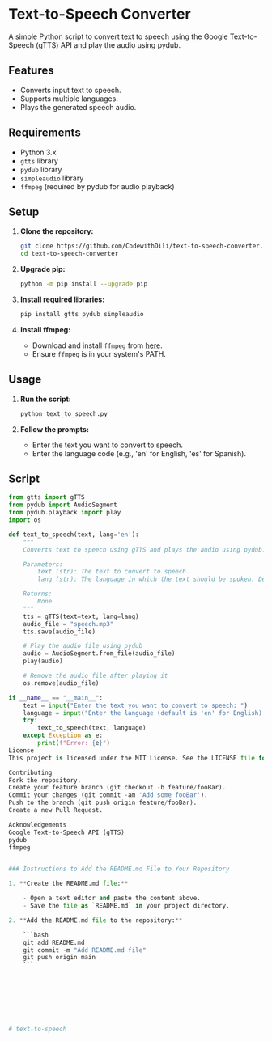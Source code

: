 # Text-to-Speech Converter

A simple Python script to convert text to speech using the Google Text-to-Speech (gTTS) API and play the audio using pydub.

## Features

- Converts input text to speech.
- Supports multiple languages.
- Plays the generated speech audio.

## Requirements

- Python 3.x
- `gtts` library
- `pydub` library
- `simpleaudio` library
- `ffmpeg` (required by pydub for audio playback)

## Setup

1. **Clone the repository:**

    ```bash
    git clone https://github.com/CodewithDili/text-to-speech-converter.git
    cd text-to-speech-converter
    ```

2. **Upgrade pip:**

    ```bash
    python -m pip install --upgrade pip
    ```

3. **Install required libraries:**

    ```bash
    pip install gtts pydub simpleaudio
    ```

4. **Install ffmpeg:**

    - Download and install `ffmpeg` from [here](https://ffmpeg.org/download.html).
    - Ensure `ffmpeg` is in your system's PATH.

## Usage

1. **Run the script:**

    ```bash
    python text_to_speech.py
    ```

2. **Follow the prompts:**

    - Enter the text you want to convert to speech.
    - Enter the language code (e.g., 'en' for English, 'es' for Spanish).

## Script

```python
from gtts import gTTS
from pydub import AudioSegment
from pydub.playback import play
import os

def text_to_speech(text, lang='en'):
    """
    Converts text to speech using gTTS and plays the audio using pydub.

    Parameters:
        text (str): The text to convert to speech.
        lang (str): The language in which the text should be spoken. Default is English ('en').

    Returns:
        None
    """
    tts = gTTS(text=text, lang=lang)
    audio_file = "speech.mp3"
    tts.save(audio_file)

    # Play the audio file using pydub
    audio = AudioSegment.from_file(audio_file)
    play(audio)

    # Remove the audio file after playing it
    os.remove(audio_file)

if __name__ == "__main__":
    text = input("Enter the text you want to convert to speech: ")
    language = input("Enter the language (default is 'en' for English): ").strip() or 'en'
    try:
        text_to_speech(text, language)
    except Exception as e:
        print(f"Error: {e}")
License
This project is licensed under the MIT License. See the LICENSE file for details.

Contributing
Fork the repository.
Create your feature branch (git checkout -b feature/fooBar).
Commit your changes (git commit -am 'Add some fooBar').
Push to the branch (git push origin feature/fooBar).
Create a new Pull Request.

Acknowledgements
Google Text-to-Speech API (gTTS)
pydub
ffmpeg


### Instructions to Add the README.md File to Your Repository

1. **Create the README.md file:**

    - Open a text editor and paste the content above.
    - Save the file as `README.md` in your project directory.

2. **Add the README.md file to the repository:**

    ```bash
    git add README.md
    git commit -m "Add README.md file"
    git push origin main
    ```








#   t e x t - t o - s p e e c h  
 